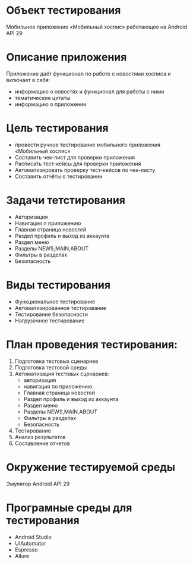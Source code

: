 # Объект тестирования
Мобильное приложение «Мобильный хоспис» работающее на Android API 29

# Описание приложения
Приложение даёт функционал по работе с новостями хосписа и включает в себя:

* информацию о новостях и функционал для работы с ними
* тематические цитаты
* информацию о приложении

# Цель тестирования 
* провести ручное тестирование мобильного приложения «Мобильный хоспис»
* Составить чек-лист для проверки приложения
* Расписать тест-кейсы для проверки приложения
* Автоматизировать проверку тест-кейсов по чек-листу
* Составить отчёты о тестировании

# Задачи тетстирования 
* Авторизация 
* Навигация п приложению
* Главная страница новостей
* Раздел профиль и выход из аккаунта
* Раздел меню
* Разделы NEWS,MAIN,ABOUT
* Фильтры в разделах
* Безопасность 

# Виды тестирования
* Функциональное тестирование
* Автоматизированное тестирование
* Тестирование безопасности
* Нагрузочное тестирование

# План проведения тестирования:
1. Подготовка тестовых сценариев
2. Подготовка тестовой среды
3. Автоматизация тестовых сценариев:
   * авторизация
   * навигация по приложению
   * Главная страница новостей
   * Раздел профиль и выход из аккаунта
   * Раздел меню
   * Разделы NEWS,MAIN,ABOUT
   * Фильтры в разделах
   * Безопасность
4. Тестирование
5. Анализ результатов
6. Составление отчетов

# Окружение тестируемой среды
Эмулятор Android API 29

# Програмные среды для тестирования
* Android Studio
* UIAutomator
* Espresso
* Allure
